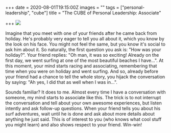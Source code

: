 +++
date = 2020-08-01T19:15:00Z
images = ""
tags = ["personal-leadership", "cube"]
title = "The CUBE of Personal Leadership: Associate"

+++
![](/uploads/cube_associate.png)

Imagine that you meet with one of your friends after he came back from holiday. He's probably very eager to tell you all about it, which you know by the look on his face. You might not feel the same, but you know it's social to ask him about it. So naturally, the first question you ask is: "How was your holiday?". Your friend replies: "Oh man, it was so exciting! Already on the first day, we went surfing at one of the most beautiful beaches I have...". At this moment, your mind starts racing and associating, remembering that time when you were on holiday and went surfing. And so, already before your friend had a chance to tell the whole story, you hijack the conversation by saying: "Ah yes, I did that as well when I was in...".

Sounds familiar? It does to me. Almost every time I have a conversation with someone, my mind starts to associate like this. The trick is to not interrupt the conversation and tell about your own awesome experiences, but listen intently and ask follow-up questions. When your friend tells you about his surf adventures, wait until he is done and ask about more details about anything he just said. This is of interest to you (who knows what cool stuff you might learn) and also shows respect to your friend. Win-win!